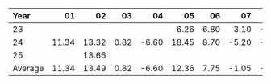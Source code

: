 | Year    |               01   |               02   |               03   |               04   |               05   |               06   |               07   |               08   |               09   |               10   |               11   |               12   |     Average       |     Yearly       |
|:--------|-------------------:|-------------------:|-------------------:|-------------------:|-------------------:|-------------------:|-------------------:|-------------------:|-------------------:|-------------------:|-------------------:|-------------------:|------------------:|-----------------:|
| 23      |                    |                    |                    |                    |               6.26 |               6.80 |               3.10 |              -0.30 |              -6.15 |              -3.95 |              18.56 |               5.30 |              3.70 |            44.43 |
| 24      |              11.34 |              13.32 |               0.82 |              -6.60 |              18.45 |               8.70 |              -5.20 |              -5.72 |               6.15 |               3.80 |               3.30 |              -5.05 |              3.61 |            43.31 |
| 25      |                    |              13.66 |                    |                    |                    |                    |                    |                    |                    |                    |                    |                    |             13.66 |           163.92 |
| Average |              11.34 |              13.49 |               0.82 |              -6.60 |              12.36 |               7.75 |              -1.05 |              -3.01 |               0.00 |              -0.08 |              10.93 |               0.12 |              6.99 |            83.89 |